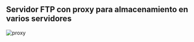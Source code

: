 ## Servidor FTP con proxy para almacenamiento en varios servidores

![proxy](https://user-images.githubusercontent.com/21206529/152456743-1a39e87f-5a08-4c7a-b4cc-edcd09dc2dc7.png)
